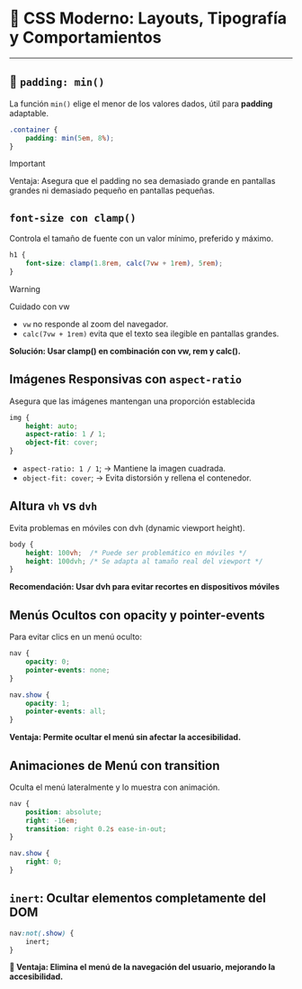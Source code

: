 # 🎨 CSS Moderno: Layouts, Tipografía y Comportamientos

---

## 📏 `padding: min()`
La función `min()` elige el menor de los valores dados, útil para **padding** adaptable.

```css
.container {
    padding: min(5em, 8%);
}
```

> [!IMPORTANT]
>  Ventaja: Asegura que el padding no sea demasiado grande en pantallas grandes ni demasiado pequeño en pantallas pequeñas.

## ``font-size con clamp()``

Controla el tamaño de fuente con un valor mínimo, preferido y máximo.

```css
h1 {
    font-size: clamp(1.8rem, calc(7vw + 1rem), 5rem);
}
```

> [!WARNING]
> Cuidado con vw

- ``vw`` no responde al zoom del navegador.
- ``calc(7vw + 1rem)`` evita que el texto sea ilegible en pantallas grandes.

**Solución: Usar clamp() en combinación con vw, rem y calc().**

## Imágenes Responsivas con ``aspect-ratio``

Asegura que las imágenes mantengan una proporción establecida

```css
img {
    height: auto;
    aspect-ratio: 1 / 1;
    object-fit: cover;
}
```

- ``aspect-ratio: 1 / 1``; → Mantiene la imagen cuadrada.
- ``object-fit: cover``; → Evita distorsión y rellena el contenedor.


## Altura ``vh`` vs ``dvh``

Evita problemas en móviles con dvh (dynamic viewport height).

```css
body {
    height: 100vh;  /* Puede ser problemático en móviles */
    height: 100dvh; /* Se adapta al tamaño real del viewport */
}
```

**Recomendación: Usar dvh para evitar recortes en dispositivos móviles**

##  Menús Ocultos con opacity y pointer-events

Para evitar clics en un menú oculto:

```css
nav {
    opacity: 0;
    pointer-events: none;
}

nav.show {
    opacity: 1;
    pointer-events: all;
}
```

**Ventaja: Permite ocultar el menú sin afectar la accesibilidad.**

## Animaciones de Menú con transition

Oculta el menú lateralmente y lo muestra con animación.

```css
nav {
    position: absolute;
    right: -16em;
    transition: right 0.2s ease-in-out;
}

nav.show {
    right: 0;
}
```

## ``inert``: Ocultar elementos completamente del DOM

```css
nav:not(.show) {
    inert;
}
```

**📌 Ventaja: Elimina el menú de la navegación del usuario, mejorando la accesibilidad.**